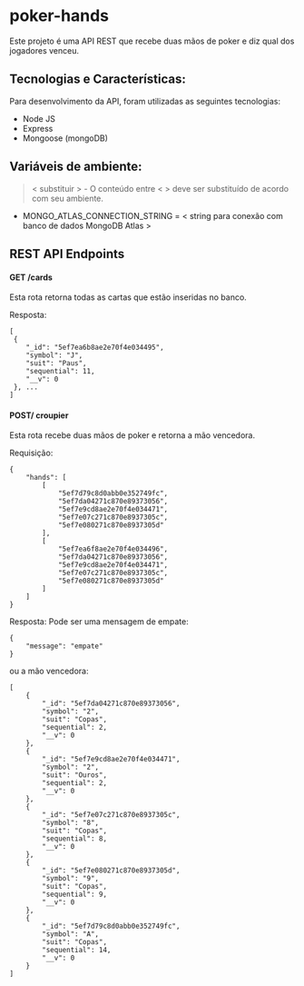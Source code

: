 # poker-hands
Este projeto é uma API REST que recebe duas mãos de poker e diz qual dos jogadores venceu.

## Tecnologias e Características:
Para desenvolvimento da API, foram utilizadas as seguintes tecnologias:
- Node JS
- Express
- Mongoose (mongoDB)

## Variáveis de ambiente: 
> < substituir > - O conteúdo entre < > deve ser substituído de acordo com seu ambiente.
* MONGO_ATLAS_CONNECTION_STRING = < string para conexão com banco de dados MongoDB Atlas > 

## REST API Endpoints
#### GET /cards
Esta rota retorna todas as cartas que estão inseridas no banco. 

Resposta:
```
[
 {
    "_id": "5ef7ea6b8ae2e70f4e034495",
    "symbol": "J",
    "suit": "Paus",
    "sequential": 11,
    "__v": 0
 }, ...
]
```

#### POST/ croupier
Esta rota recebe duas mãos de poker e retorna a mão vencedora. 

Requisição:
```
{
    "hands": [
        [
            "5ef7d79c8d0abb0e352749fc",
            "5ef7da04271c870e89373056",
            "5ef7e9cd8ae2e70f4e034471",
            "5ef7e07c271c870e8937305c",
            "5ef7e080271c870e8937305d"
        ],
        [
            "5ef7ea6f8ae2e70f4e034496",
            "5ef7da04271c870e89373056",
            "5ef7e9cd8ae2e70f4e034471",
            "5ef7e07c271c870e8937305c",
            "5ef7e080271c870e8937305d"
        ]
    ]
}
```
Resposta:
Pode ser uma mensagem de empate:
```
{
    "message": "empate"
}
```
ou a mão vencedora:

```
[
    {
        "_id": "5ef7da04271c870e89373056",
        "symbol": "2",
        "suit": "Copas",
        "sequential": 2,
        "__v": 0
    },
    {
        "_id": "5ef7e9cd8ae2e70f4e034471",
        "symbol": "2",
        "suit": "Ouros",
        "sequential": 2,
        "__v": 0
    },
    {
        "_id": "5ef7e07c271c870e8937305c",
        "symbol": "8",
        "suit": "Copas",
        "sequential": 8,
        "__v": 0
    },
    {
        "_id": "5ef7e080271c870e8937305d",
        "symbol": "9",
        "suit": "Copas",
        "sequential": 9,
        "__v": 0
    },
    {
        "_id": "5ef7d79c8d0abb0e352749fc",
        "symbol": "A",
        "suit": "Copas",
        "sequential": 14,
        "__v": 0
    }
]
```
